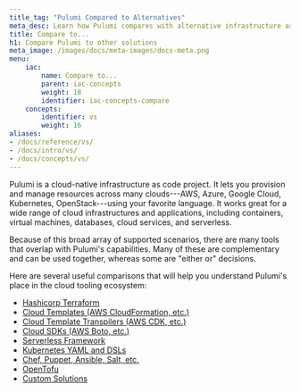 ```yaml
---
title_tag: "Pulumi Compared to Alternatives"
meta_desc: Learn how Pulumi compares with alternative infrastructure as code solutions that may share overlapping capabilities.
title: Compare to...
h1: Compare Pulumi to other solutions
meta_image: /images/docs/meta-images/docs-meta.png
menu:
    iac:
        name: Compare to...
        parent: iac-concepts
        weight: 18
        identifier: iac-concepts-compare
    concepts:
        identifier: vs
        weight: 16
aliases:
- /docs/reference/vs/
- /docs/intro/vs/
- /docs/concepts/vs/
---
```


Pulumi is a cloud-native infrastructure as code project. It lets you provision and manage resources across many clouds---AWS, Azure, Google Cloud, Kubernetes, OpenStack---using your favorite language. It works great for a wide range of
cloud infrastructures and applications, including containers, virtual machines, databases, cloud services, and serverless.

Because of this broad array of supported scenarios, there are many tools that overlap with Pulumi's capabilities. Many
of these are complementary and can be used together, whereas some are "either or" decisions.

Here are several useful comparisons that will help you understand Pulumi's place in the cloud tooling ecosystem:

* [Hashicorp Terraform](/docs/concepts/vs/terraform/)
* [Cloud Templates (AWS CloudFormation, etc.)](/docs/concepts/vs/cloud-templates)
* [Cloud Template Transpilers (AWS CDK, etc.)](/docs/concepts/vs/cloud-template-transpilers)
* [Cloud SDKs (AWS Boto, etc.)](/docs/concepts/vs/cloud-sdks)
* [Serverless Framework](/docs/concepts/vs/serverless/)
* [Kubernetes YAML and DSLs](/docs/concepts/vs/k8s-yaml-dsls/)
* [Chef, Puppet, Ansible, Salt, etc.](/docs/concepts/vs/chef-puppet-etc/)
* [OpenTofu](/docs/concepts/vs/opentofu/)
* [Custom Solutions](/docs/concepts/vs/custom/)
